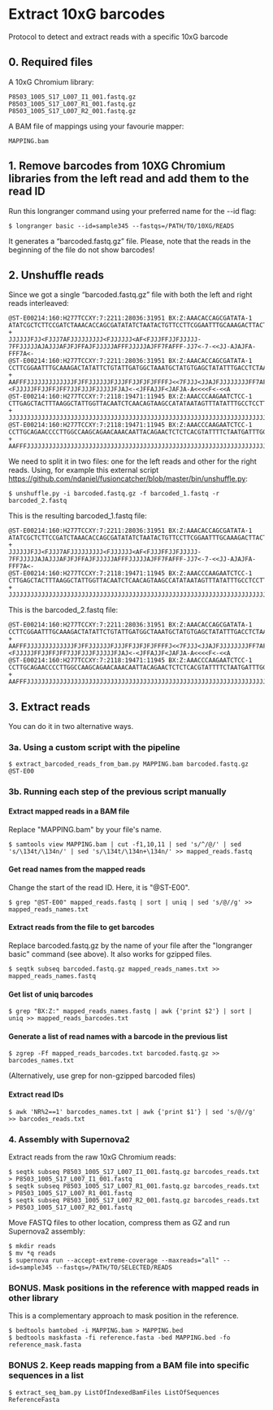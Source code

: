 # Extract 10xG barcodes
Protocol to detect and extract reads with a specific 10xG barcode

## 0. Required files

A 10xG Chromium library:
```
P8503_1005_S17_L007_I1_001.fastq.gz
P8503_1005_S17_L007_R1_001.fastq.gz
P8503_1005_S17_L007_R2_001.fastq.gz
```

A BAM file of mappings using your favourie mapper:
```
MAPPING.bam
```

## 1. Remove barcodes from 10XG Chromium libraries from the left read and add them to the read ID

Run this longranger command using your preferred name for the --id flag:

```
$ longranger basic --id=sample345 --fastqs=/PATH/TO/10XG/READS
```

It generates a “barcoded.fastq.gz” file. Please, note that the reads in the beginning of the file do not show barcodes! 

## 2. Unshuffle reads

Since we got a single “barcoded.fastq.gz” file with both the left and right reads interleaved:

```
@ST-E00214:160:H277TCCXY:7:2211:28036:31951 BX:Z:AAACACCAGCGATATA-1
ATATCGCTCTTCCGATCTAAACACCAGCGATATATCTAATACTGTTCCTTCGGAATTTGCAAAGACTTACTTTCTGAACAGGCCATAGAAGAACCTCCAGGTGTTTTCCACACTGCTGGAATGTTTGT
+
JJJJJJFJJ<FJJJ7AFJJJJJJJJJ<FJJJJJJ<AF<FJJJFFJJFJJJJJ-7FFJJJJJAJAJJJAFJFJFFAJFJJJJJAFFFJJJJJAJFF7FAFFF-JJ7<-7-<<JJ-AJAJFA-FFF7A<-
@ST-E00214:160:H277TCCXY:7:2211:28036:31951 BX:Z:AAACACCAGCGATATA-1
CCTTCGGAATTTGCAAAGACTATATTCTGTATTGATGGCTAAATGCTATGTGAGCTATATTTGACCTCTAAAAGTAGAAAAAATGTTAATAAACATTCCAGCAGTGTGGAAAACACCTGGAGGTTCTTCTATGGCCTGTTCAGAAAGTAAG
+
AAFFFJJJJJJJJJJJJJFJFFJJJJJJFJJJFFJJFJFJFFFFJ<<7FJJJ<JJAJFJJJJJJJJFF7AFJFJJJJJJJFFF<FFJJJ-<FJJJJJFFJJFFJFF7JJFJJJFJJJJJFJAJ<-<JFFAJJF<JAFJA-A<<<<F<-<<A
@ST-E00214:160:H277TCCXY:7:2118:19471:11945 BX:Z:AAACCCAAGAATCTCC-1
CTTGAGCTACTTTAAGGCTATTGGTTACAATCTCAACAGTAAGCCATATAATAGTTTATATTTGCCTCCTTCTTGAAAATATCTGTGTTTGCTTTTGGGTGTTCTTTTGTATATACTCCAAATCATTA
+
JJJJJJJJJJJJJJJJJJJJJJJJJJJJJJJJJJJJJJJJJJJJJJJJJJJJJJJJJJJJJJJJJJJJJJJJJJJJJJJJJJJJJJJJJJJJJJJFJJFJFJJJJJJJJJFFJJJJJJJJJJJJJJJF
@ST-E00214:160:H277TCCXY:7:2118:19471:11945 BX:Z:AAACCCAAGAATCTCC-1
CCTTGCAGAACCCCTTGGCCAAGCAGAACAAACAATTACAGAACTCTCTCACGTATTTTCTAATGATTTGGAGTATATACAAAAGAACACCCAAAAGCAAACACAGATATTTTCAAGAAGGAGGCAAATATAAACTATTATATGGCTTACT
+
AAFFFJJJJJJJJJJJJJJJJJJJJJJJJJJJJJJJJJJJJJJJJJJJJJJJJJJJJJJJJJJJJJJJJJJJJJJJJJJJJJJJJJJJJJJJJJJJJJJJJJJJJJJFJJJJJJJJJJJJJJJJJJJFJFJJJJJJJJJJJJJJJJA<FJ<
```

We need to split it in two files: one for the left reads and other for the right reads. Using, for example this external script https://github.com/ndaniel/fusioncatcher/blob/master/bin/unshuffle.py:

```
$ unshuffle.py -i barcoded.fastq.gz -f barcoded_1.fastq -r barcoded_2.fastq
```

This is the resulting barcoded_1.fastq file:

```
@ST-E00214:160:H277TCCXY:7:2211:28036:31951 BX:Z:AAACACCAGCGATATA-1
ATATCGCTCTTCCGATCTAAACACCAGCGATATATCTAATACTGTTCCTTCGGAATTTGCAAAGACTTACTTTCTGAACAGGCCATAGAAGAACCTCCAGGTGTTTTCCACACTGCTGGAATGTTTGT
+
JJJJJJFJJ<FJJJ7AFJJJJJJJJJ<FJJJJJJ<AF<FJJJFFJJFJJJJJ-7FFJJJJJAJAJJJAFJFJFFAJFJJJJJAFFFJJJJJAJFF7FAFFF-JJ7<-7-<<JJ-AJAJFA-FFF7A<-
@ST-E00214:160:H277TCCXY:7:2118:19471:11945 BX:Z:AAACCCAAGAATCTCC-1
CTTGAGCTACTTTAAGGCTATTGGTTACAATCTCAACAGTAAGCCATATAATAGTTTATATTTGCCTCCTTCTTGAAAATATCTGTGTTTGCTTTTGGGTGTTCTTTTGTATATACTCCAAATCATTA
+
JJJJJJJJJJJJJJJJJJJJJJJJJJJJJJJJJJJJJJJJJJJJJJJJJJJJJJJJJJJJJJJJJJJJJJJJJJJJJJJJJJJJJJJJJJJJJJJFJJFJFJJJJJJJJJFFJJJJJJJJJJJJJJJF
```

This is the barcoded_2.fastq file:

```
@ST-E00214:160:H277TCCXY:7:2211:28036:31951 BX:Z:AAACACCAGCGATATA-1
CCTTCGGAATTTGCAAAGACTATATTCTGTATTGATGGCTAAATGCTATGTGAGCTATATTTGACCTCTAAAAGTAGAAAAAATGTTAATAAACATTCCAGCAGTGTGGAAAACACCTGGAGGTTCTTCTATGGCCTGTTCAGAAAGTAAG
+
AAFFFJJJJJJJJJJJJJFJFFJJJJJJFJJJFFJJFJFJFFFFJ<<7FJJJ<JJAJFJJJJJJJJFF7AFJFJJJJJJJFFF<FFJJJ-<FJJJJJFFJJFFJFF7JJFJJJFJJJJJFJAJ<-<JFFAJJF<JAFJA-A<<<<F<-<<A
@ST-E00214:160:H277TCCXY:7:2118:19471:11945 BX:Z:AAACCCAAGAATCTCC-1
CCTTGCAGAACCCCTTGGCCAAGCAGAACAAACAATTACAGAACTCTCTCACGTATTTTCTAATGATTTGGAGTATATACAAAAGAACACCCAAAAGCAAACACAGATATTTTCAAGAAGGAGGCAAATATAAACTATTATATGGCTTACT
+
AAFFFJJJJJJJJJJJJJJJJJJJJJJJJJJJJJJJJJJJJJJJJJJJJJJJJJJJJJJJJJJJJJJJJJJJJJJJJJJJJJJJJJJJJJJJJJJJJJJJJJJJJJJFJJJJJJJJJJJJJJJJJJJFJFJJJJJJJJJJJJJJJJA<FJ<
```

## 3. Extract reads

You can do it in two alternative ways.

### 3a. Using a custom script with the pipeline

```
$ extract_barcoded_reads_from_bam.py MAPPING.bam barcoded.fastq.gz @ST-E00
```

### 3b. Running each step of the previous script manually

#### Extract mapped reads in a BAM file

Replace "MAPPING.bam" by your file's name.

```
$ samtools view MAPPING.bam | cut -f1,10,11 | sed 's/^/@/' | sed 's/\134t/\134n/' | sed 's/\134t/\134n+\134n/' >> mapped_reads.fastq
```

#### Get read names from the mapped reads

Change the start of the read ID. Here, it is "@ST-E00".

```
$ grep "@ST-E00" mapped_reads.fastq | sort | uniq | sed 's/@//g' >> mapped_reads_names.txt
```

#### Extract reads from the file to get barcodes

Replace barcoded.fastq.gz by the name of your file after the "longranger basic" command (see above). It also works for gzipped files.

```
$ seqtk subseq barcoded.fastq.gz mapped_reads_names.txt >> mapped_reads_names.fastq
```

#### Get list of uniq barcodes

```
$ grep "BX:Z:" mapped_reads_names.fastq | awk {'print $2'} | sort | uniq >> mapped_reads_barcodes.txt
```

#### Generate a list of read names with a barcode in the previous list

```
$ zgrep -Ff mapped_reads_barcodes.txt barcoded.fastq.gz >> barcodes_names.txt
```

(Alternatively, use grep for non-gzipped barcoded files)

#### Extract read IDs

```
$ awk 'NR%2==1' barcodes_names.txt | awk {'print $1'} | sed 's/@//g' >> barcodes_reads.txt
```

### 4. Assembly with Supernova2

Extract reads from the raw 10xG Chromium reads:

```
$ seqtk subseq P8503_1005_S17_L007_I1_001.fastq.gz barcodes_reads.txt > P8503_1005_S17_L007_I1_001.fastq
$ seqtk subseq P8503_1005_S17_L007_R1_001.fastq.gz barcodes_reads.txt > P8503_1005_S17_L007_R1_001.fastq
$ seqtk subseq P8503_1005_S17_L007_R2_001.fastq.gz barcodes_reads.txt > P8503_1005_S17_L007_R2_001.fastq
```

Move FASTQ files to other location, compress them as GZ and run Supernova2 assembly:

```
$ mkdir reads
$ mv *q reads
$ supernova run --accept-extreme-coverage --maxreads="all" --id=sample345 --fastqs=/PATH/TO/SELECTED/READS
```

### BONUS. Mask positions in the reference with mapped reads in other library

This is a complementary approach to mask position in the reference.

```
$ bedtools bamtobed -i MAPPING.bam > MAPPING.bed
$ bedtools maskfasta -fi reference.fasta -bed MAPPING.bed -fo reference_mask.fasta
```

### BONUS 2. Keep reads mapping from a BAM file into specific sequences in a list

```
$ extract_seq_bam.py ListOfIndexedBamFiles ListOfSequences ReferenceFasta
```
